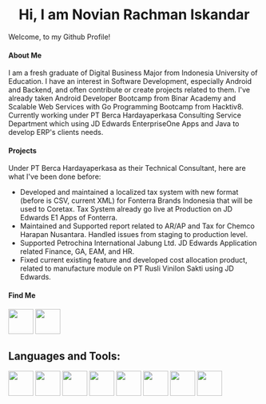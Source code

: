 <h1 align="center">Hi, I am Novian Rachman Iskandar</h1>

Welcome, to my Github Profile!

#### About Me

I am a fresh graduate of Digital Business Major from Indonesia University of Education. I have an interest in Software Development, especially Android and Backend, and often contribute or create projects related to them. I've already taken Android Developer Bootcamp from Binar Academy and Scalable Web Services with Go Programming Bootcamp from Hacktiv8. Currently working under PT Berca Hardayaperkasa Consulting Service Department which using JD Edwards EnterpriseOne Apps and Java to develop ERP's clients needs.

#### Projects
Under PT Berca Hardayaperkasa as their Technical Consultant, here are what I've been done before:
- Developed and maintained a localized tax system with new format (before is CSV, current XML) for Fonterra Brands Indonesia that will be used to Coretax. Tax System already go live at Production on JD Edwards E1 Apps of Fonterra.
- Maintained and Supported report related to AR/AP and Tax for Chemco Harapan Nusantara. Handled issues from staging to production level.
- Supported Petrochina International Jabung Ltd. JD Edwards Application related Finance, GA, EAM, and HR.
- Fixed current existing feature and developed cost allocation product, related to manufacture module on PT Rusli Vinilon Sakti using JD Edwards.

#### Find Me

[<img src="https://camo.githubusercontent.com/e9592fd6ea20b888ed3c7621d8c7257835af4f2e7232e92f5db4e9e2e4e91380/68747470733a2f2f6564656e742e6769746875622e696f2f537570657254696e7949636f6e732f696d616765732f7376672f6c696e6b6564696e2e737667" width="50" height="50">](https://www.linkedin.com/in/novianrachman/)
[<img src="https://camo.githubusercontent.com/da1a9ba067cba3e9fed4978aca58ffc6e3abe151c74f722324bda199a97b27cf/68747470733a2f2f6564656e742e6769746875622e696f2f537570657254696e7949636f6e732f696d616765732f7376672f696e7374616772616d2e737667" width="50" height="50">](https://www.instagram.com/novian.rachmann/)

<!-- ## Github Stats
![GitHub Stats](https://github-readme-stats.vercel.app/api?username=novianr90&show_icons=true) -->

## Languages and Tools:
[<img src="https://camo.githubusercontent.com/15be6c75048848552f56f8f7c59b3db1224b237978abc0fff40da243b08ca910/68747470733a2f2f6564656e742e6769746875622e696f2f537570657254696e7949636f6e732f696d616765732f7376672f6b6f746c696e2e737667" width="50" height="50">](https://kotlinlang.org/)
[<img src="https://camo.githubusercontent.com/fc63f494cda8a274dcb68474d422a7011d0657c5569676ce86bf63316311e332/68747470733a2f2f6564656e742e6769746875622e696f2f537570657254696e7949636f6e732f696d616765732f7376672f676f2e737667" width="50" height="50">](https://go.dev/)
[<img src="https://camo.githubusercontent.com/39e3e17a1ff2a42b2451b007d37cf1cdc9e2a343e35813ff7deffdb685b348f8/68747470733a2f2f6564656e742e6769746875622e696f2f537570657254696e7949636f6e732f696d616765732f7376672f707974686f6e2e737667" width="50" height="50">](https://python.org)
[<img src="https://camo.githubusercontent.com/e4890263321b363210477b81ff50852147f0298689c0b4d2b5d1e410c2fad97f/68747470733a2f2f6564656e742e6769746875622e696f2f537570657254696e7949636f6e732f696d616765732f7376672f646a616e676f70726f6a6563742e737667" width="50" height="50">](https://www.djangoproject.com/)
[<img src="https://wiki.postgresql.org/images/a/a4/PostgreSQL_logo.3colors.svg" width="50" height="50">](https://www.postgresql.org/)
[<img src="https://camo.githubusercontent.com/b25933b06fb0f27c1e2c7932b61b2446f400197cb87a18003510a1b5cb6075f6/68747470733a2f2f6564656e742e6769746875622e696f2f537570657254696e7949636f6e732f696d616765732f7376672f6769742e737667" width="50" height="50">](https://git-scm.com/)
[<img src="https://camo.githubusercontent.com/7dca30b1b65f560fd34793d6af8da3ba68dbcf5e09139ed40bf9a8bdae079885/68747470733a2f2f6564656e742e6769746875622e696f2f537570657254696e7949636f6e732f696d616765732f7376672f6a6176612e737667" width="50" height="50">](https://www.java.com/en/)
[<img src="https://camo.githubusercontent.com/1619d648887039b5425c9c2675fc11155a7acb4d68f5789fcbb645eae1f1ed17/68747470733a2f2f6564656e742e6769746875622e696f2f537570657254696e7949636f6e732f696d616765732f7376672f747970657363726970742e737667" width="50" height="50">](https://www.typescriptlang.org/)


